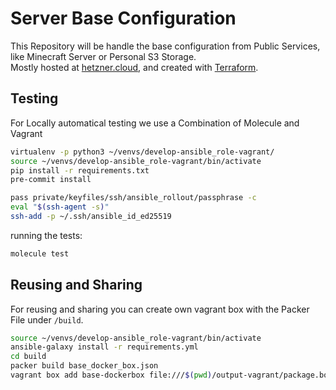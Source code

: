 # Server Base Configuration

This Repository will be handle the base configuration from Public Services, like Minecraft Server or Personal S3 Storage.  
Mostly hosted at [hetzner.cloud](https://docs.hetzner.cloud), and created with [Terraform](https://www.terraform.io/docs/providers/hcloud/index.html).

## Testing

For Locally automatical testing we use a Combination of Molecule and Vagrant

```bash
virtualenv -p python3 ~/venvs/develop-ansible_role-vagrant/
source ~/venvs/develop-ansible_role-vagrant/bin/activate
pip install -r requirements.txt
pre-commit install
```

```bash
pass private/keyfiles/ssh/ansible_rollout/passphrase -c
eval "$(ssh-agent -s)"
ssh-add -p ~/.ssh/ansible_id_ed25519
```

running the tests:

```bash
molecule test
```

## Reusing and Sharing

For reusing and sharing you can create own vagrant box with the Packer File under ``/build``.

```bash
source ~/venvs/develop-ansible_role-vagrant/bin/activate
ansible-galaxy install -r requirements.yml
cd build
packer build base_docker_box.json
vagrant box add base-dockerbox file:///$(pwd)/output-vagrant/package.box --force
```
